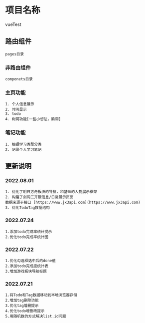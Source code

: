 # 项目名称
vueTest
## 路由组件
```
pages目录
```
### 非路由组件
```
componets目录
```

### 主页功能
```
1. 个人信息展示
2. 时间显示
3. todo
4. 树洞功能[一些小想法，脑洞]
```
### 笔记功能
```
1. 根据学习类型分类
2. 记录个人学习笔记
```
## 更新说明
### 2022.08.01
```
1. 优化了明日方舟板块的导航，和基础的人物展示框架
2. 构建了剑网三开服信息/日常展示页面  
数据来源于接口 [https://www.jx3api.com](https://www.jx3api.com)
3. 优化TodoTag数据结构
```
### 2022.07.24
```
1.添加todo完成率统计提示
2.优化todo完成率统计图
```
### 2022.07.22
```
1.优化勾选框选中后的done值
2.添加todo完成度统计表
3.增加游戏板块导航标题
```
### 2022.07.21
```
1.将Todo和Tag数据移动到本地浏览器存储
2.增加tag删除功能
3.优化tag增删提示
4.优化todo增删改提示
5.用随机数的方式解决list.id问题
```
